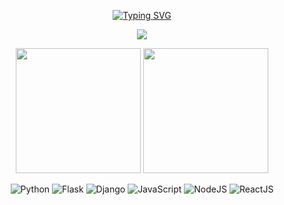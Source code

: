 
<div align="center">

[![Typing SVG](https://readme-typing-svg.demolab.com?font=Lobster&size=45&pause=1000&color=F7F7F7&background=363636&center=true&vCenter=true&random=true&width=340&lines=Hello%2C+I'm+Fred)](https://git.io/typing-svg)

[![](https://img.shields.io/badge/LinkedIn-%230077B5.svg?&style=for-the-badge&logo=linkedin&logoColor=white)](https://www.linkedin.com/in/f-fernandes/)

</div>

<p align="center">
  <img height="200" src="https://github-readme-stats-inky-two-14.vercel.app/api?username=fredgsf&show_icons=true&theme=dark&include_all_commits=true" />
  
  <img height="200" src="https://github-readme-stats-inky-two-14.vercel.app/api/top-langs/?username=fredgsf&theme=dark&show_icons=true" />
</p>
<div align="center">
  
<div align="center">
  
![Python](https://img.shields.io/badge/python-%233776AB.svg?style=for-the-badge&logo=python&logoColor=white) 
![Flask](https://img.shields.io/badge/-Flask-%23eeeeee?logo=flask&style=for-the-badge&logoColor=black)
![Django](https://img.shields.io/badge/-Django-%23092E20?logo=django&style=for-the-badge&logoColor=white)
![JavaScript](https://img.shields.io/badge/javascript-%23323330.svg?style=for-the-badge&logo=javascript&logoColor=%23F7DF1E) 
![NodeJS](https://img.shields.io/badge/node.js-6DA55F?style=for-the-badge&logo=node.js&logoColor=white)
![ReactJS](https://img.shields.io/badge/react-%2320232a.svg?style=for-the-badge&logo=react&logoColor=%2361DAFB) 

</div>
